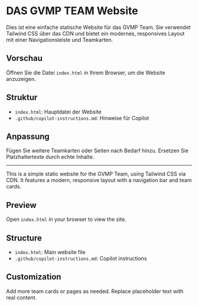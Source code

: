 # DAS GVMP TEAM Website

Dies ist eine einfache statische Website für das GVMP Team. Sie verwendet Tailwind CSS über das CDN und bietet ein modernes, responsives Layout mit einer Navigationsleiste und Teamkarten.

## Vorschau
Öffnen Sie die Datei `index.html` in Ihrem Browser, um die Website anzuzeigen.

## Struktur
- `index.html`: Hauptdatei der Website
- `.github/copilot-instructions.md`: Hinweise für Copilot

## Anpassung
Fügen Sie weitere Teamkarten oder Seiten nach Bedarf hinzu. Ersetzen Sie Platzhaltertexte durch echte Inhalte.

---

This is a simple static website for the GVMP Team, using Tailwind CSS via CDN. It features a modern, responsive layout with a navigation bar and team cards.

## Preview
Open `index.html` in your browser to view the site.

## Structure
- `index.html`: Main website file
- `.github/copilot-instructions.md`: Copilot instructions

## Customization
Add more team cards or pages as needed. Replace placeholder text with real content.
